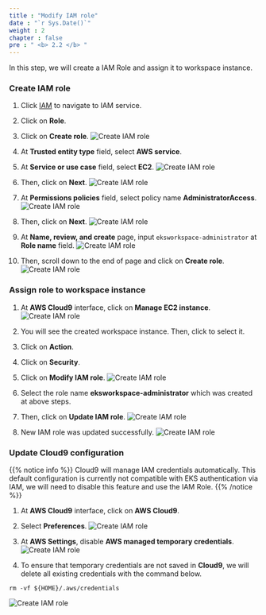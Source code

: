 ```yaml
---
title : "Modify IAM role"
date : "`r Sys.Date()`"
weight : 2
chapter : false
pre : " <b> 2.2 </b> "
---
```

In this step, we will create a IAM Role and assign it to workspace instance.

### Create IAM role
1. Click [IAM](https://us-east-1.console.aws.amazon.com/iam/home?region=ap-southeast-1) to navigate to IAM service.
2. Click on **Role**.
3. Click on **Create role**.
![Create IAM role](../../images/2.prerequisites/2.2.iamrole/2.2.1.iamrole.png?pc=90pt)
4. At **Trusted entity type** field, select **AWS service**.
5. At **Service or use case** field, select **EC2**.
![Create IAM role](../../images/2.prerequisites/2.2.iamrole/2.2.2.iamrole.png?pc=90pt)
6. Then, click on **Next**.
![Create IAM role](../../images/2.prerequisites/2.2.iamrole/2.2.3.iamrole.png?pc=90pt)

7. At **Permissions policies** field, select policy name **AdministratorAccess**.
![Create IAM role](../../images/2.prerequisites/2.2.iamrole/2.2.4.iamrole.png?pc=90pt)
8. Then, click on **Next**.
![Create IAM role](../../images/2.prerequisites/2.2.iamrole/2.2.5.iamrole.png?pc=90pt)

9. At **Name, review, and create** page, input ```eksworkspace-administrator``` at **Role name** field.
![Create IAM role](../../images/2.prerequisites/2.2.iamrole/2.2.6.iamrole.png?pc=90pt)

10. Then, scroll down to the end of page and click on **Create role**.
![Create IAM role](../../images/2.prerequisites/2.2.iamrole/2.2.7.iamrole.png?pc=90pt)

### Assign role to workspace instance
1. At **AWS Cloud9** interface, click on **Manage EC2 instance**.
![Create IAM role](../../images/2.prerequisites/2.2.iamrole/2.2.8.iamrole.png?pc=90pt)
2. You will see the created workspace instance. Then, click to select it.
3. Click on **Action**.
4. Click on **Security**.
5. Click on **Modify IAM role**.
![Create IAM role](../../images/2.prerequisites/2.2.iamrole/2.2.9.iamrole.png?pc=90pt)

6. Select the role name **eksworkspace-administrator** which was created at above steps.
7. Then, click on **Update IAM role**.
![Create IAM role](../../images/2.prerequisites/2.2.iamrole/2.2.10.iamrole.png?pc=90pt)

8. New IAM role was updated successfully.
![Create IAM role](../../images/2.prerequisites/2.2.iamrole/2.2.11.iamrole.png?pc=90pt)

### Update Cloud9 configuration

{{% notice info %}}
Cloud9 will manage IAM credentials automatically. This default configuration is currently not compatible with EKS authentication via IAM, we will need to disable this feature and use the IAM Role.
{{% /notice %}}

1. At **AWS Cloud9** interface, click on **AWS Cloud9**.
2. Select **Preferences**.
![Create IAM role](../../images/2.prerequisites/2.2.iamrole/2.2.12.iamrole.png?pc=90pt)

3. At **AWS Settings**, disable **AWS managed temporary credentials**.
![Create IAM role](../../images/2.prerequisites/2.2.iamrole/2.2.13.iamrole.png?pc=90pt)

4. To ensure that temporary credentials are not saved in **Cloud9**, we will delete all existing credentials with the command below.
```
rm -vf ${HOME}/.aws/credentials
```

![Create IAM role](../../images/2.prerequisites/2.2.iamrole/2.2.14.iamrole.png?pc=90pt)

